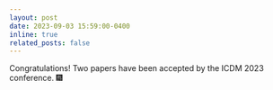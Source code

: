 ```yaml
---
layout: post
date: 2023-09-03 15:59:00-0400
inline: true
related_posts: false
---
```


Congratulations! Two papers have been accepted by the ICDM 2023 conference. :fireworks:
